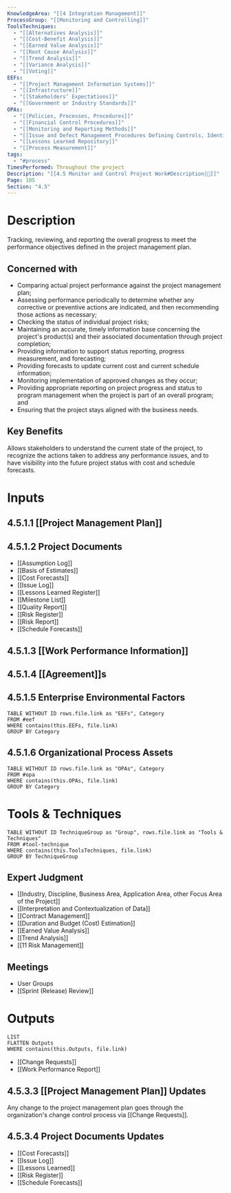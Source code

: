 ```yaml
---
KnowledgeArea: "[[4 Integration Management]]"
ProcessGroup: "[[Monitoring and Controlling]]"
ToolsTechniques:
  - "[[Alternatives Analysis]]"
  - "[[Cost-Benefit Analysis]]"
  - "[[Earned Value Analysis]]"
  - "[[Root Cause Analysis]]"
  - "[[Trend Analysis]]"
  - "[[Variance Analysis]]"
  - "[[Voting]]"
EEFs:
  - "[[Project Management Information Systems]]"
  - "[[Infrastructure]]"
  - "[[Stakeholders’ Expectations]]"
  - "[[Government or Industry Standards]]"
OPAs:
  - "[[Policies, Processes, Procedures]]"
  - "[[Financial Control Procedures]]"
  - "[[Monitoring and Reporting Methods]]"
  - "[[Issue and Defect Management Procedures Defining Controls, Identification, Resolution, Action Item Tracking]]"
  - "[[Lessons Learned Repository]]"
  - "[[Process Measurement]]"
tags:
  - "#process"
TimesPerformed: Throughout the project
Description: "[[4.5 Monitor and Control Project Work#Description|📝]]"
Page: 105
Section: "4.5"
---
```

# Description
Tracking, reviewing, and reporting the overall progress to meet the performance objectives defined in the project management plan.
## Concerned with
- Comparing actual project performance against the project management plan;
- Assessing performance periodically to determine whether any corrective or preventive actions are indicated, and then recommending those actions as necessary;
- Checking the status of individual project risks;
- Maintaining an accurate, timely information base concerning the project's product(s) and their associated documentation through project completion;
- Providing information to support status reporting, progress measurement, and forecasting;
- Providing forecasts to update current cost and current schedule information;
- Monitoring implementation of approved changes as they occur;
- Providing appropriate reporting on project progress and status to program management when the project is part of an overall program; and
- Ensuring that the project stays aligned with the business needs.
## Key Benefits
Allows stakeholders to understand the current state of the project, to recognize the actions taken to address any performance issues, and to have visibility into the future project status with cost and schedule forecasts.
# Inputs
## 4.5.1.1 [[Project Management Plan]]
## 4.5.1.2 Project Documents
- [[Assumption Log]]
- [[Basis of Estimates]]
- [[Cost Forecasts]]
- [[Issue Log]]
- [[Lessons Learned Register]]
- [[Milestone List]]
- [[Quality Report]]
- [[Risk Register]]
- [[Risk Report]]
- [[Schedule Forecasts]]
## 4.5.1.3 [[Work Performance Information]]
## 4.5.1.4 [[Agreement]]s
## 4.5.1.5 Enterprise Environmental Factors
```dataview
TABLE WITHOUT ID rows.file.link as "EEFs", Category
FROM #eef
WHERE contains(this.EEFs, file.link)
GROUP BY Category
```
## 4.5.1.6 Organizational Process Assets
```dataview
TABLE WITHOUT ID rows.file.link as "OPAs", Category
FROM #opa
WHERE contains(this.OPAs, file.link)
GROUP BY Category
```
# Tools & Techniques
```dataview
TABLE WITHOUT ID TechniqueGroup as "Group", rows.file.link as "Tools & Techniques"
FROM #tool-technique
WHERE contains(this.ToolsTechniques, file.link)
GROUP BY TechniqueGroup
```
## Expert Judgment
- [[Industry, Discipline, Business Area, Application Area, other Focus Area of the Project]]
- [[Interpretation and Contextualization of Data]]
- [[Contract Management]]
- [[Duration and Budget (Cost) Estimation]]
- [[Earned Value Analysis]]
- [[Trend Analysis]]
- [[11 Risk Management]]
## Meetings
- User Groups
- [[Sprint (Release) Review]]
# Outputs
```dataview
LIST
FLATTEN Outputs
WHERE contains(this.Outputs, file.link)
```
- [[Change Requests]]
- [[Work Performance Report]]
## 4.5.3.3 [[Project Management Plan]] Updates
Any change to the project management plan goes through the organization's change control process via [[Change Requests]].
## 4.5.3.4 Project Documents Updates
- [[Cost Forecasts]]
- [[Issue Log]]
- [[Lessons Learned]]
- [[Risk Register]]
- [[Schedule Forecasts]]